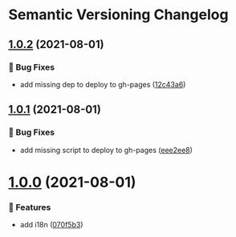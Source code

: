 # Semantic Versioning Changelog

## [1.0.2](https://github.com/Sonia-corporation/ngx-achievements/compare/1.0.1...1.0.2) (2021-08-01)


### :bug: Bug Fixes

* add missing dep to deploy to gh-pages ([12c43a6](https://github.com/Sonia-corporation/ngx-achievements/commit/12c43a6cfd2baa21a0571ed657cfc05bacb5dd45))

## [1.0.1](https://github.com/Sonia-corporation/ngx-achievements/compare/1.0.0...1.0.1) (2021-08-01)


### :bug: Bug Fixes

* add missing script to deploy to gh-pages ([eee2ee8](https://github.com/Sonia-corporation/ngx-achievements/commit/eee2ee8ceaee5b6f08674e0dbe7f72d7a76ef0a9))

# [1.0.0](https://github.com/Sonia-corporation/ngx-achievements/compare/...1.0.0) (2021-08-01)


### :rocket: Features

* add i18n ([070f5b3](https://github.com/Sonia-corporation/ngx-achievements/commit/070f5b3cf97d3220f63e2e60fad26cc35e0dd049))
